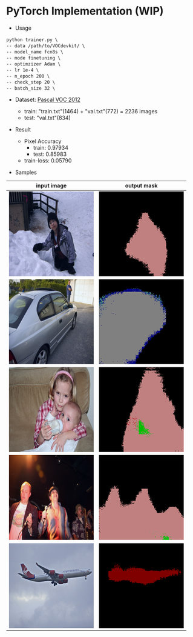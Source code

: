 # PyTorch Implementation (WIP)

* Usage
~~~
python trainer.py \
-- data /path/to/VOCdevkit/ \
-- model_name fcn8s \
-- mode finetuning \
-- optimzizer Adam \
-- lr 1e-4 \
-- n_epoch 200 \
-- check_step 20 \
-- batch_size 32 \
~~~

* Dataset: [Pascal VOC 2012](http://host.robots.ox.ac.uk/pascal/VOC/voc2012/)
  * train: "train.txt"(1464) + "val.txt"(772) = 2236 images
  * test: "val.txt"(834)
  
* Result
  * Pixel Accuracy
    * train: 0.97934
    * test: 0.85983
  * train-loss: 0.05790

* Samples

| input image | output mask |
| ----------- | ----------- |
| ![004_input](result/004_input.png) | ![004_output](result/004_output.png) |
| ![005_input](result/005_input.png) | ![005_output](result/005_output.png) |
| ![015_input](result/015_input.png) | ![015_output](result/015_output.png) |
| ![025_input](result/025_input.png) | ![025_output](result/025_output.png) |
| ![060_input](result/060_input.png) | ![060_output](result/060_output.png) |
